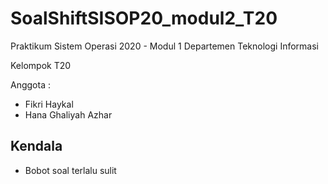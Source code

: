 # SoalShiftSISOP20_modul2_T20
Praktikum Sistem Operasi 2020 - Modul 1
Departemen Teknologi Informasi

Kelompok T20

Anggota :
- Fikri Haykal
- Hana Ghaliyah Azhar

## Kendala
- Bobot soal terlalu sulit
